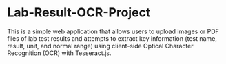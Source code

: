 # Lab-Result-OCR-Project
This is a simple web application that allows users to upload images or PDF files of lab test results and attempts to extract key information (test name, result, unit, and normal range) using client-side Optical Character Recognition (OCR) with Tesseract.js.
